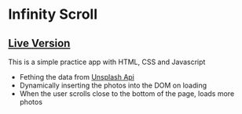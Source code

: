 # Infinity Scroll

## [Live Version](https://dhadhazi.github.io/InfinityScroll/)

This is a simple practice app with HTML, CSS and Javascript

- Fething the data from [Unsplash Api](https://unsplash.com/documentation/)
- Dynamically inserting the photos into the DOM on loading
- When the user scrolls close to the bottom of the page, loads more photos
